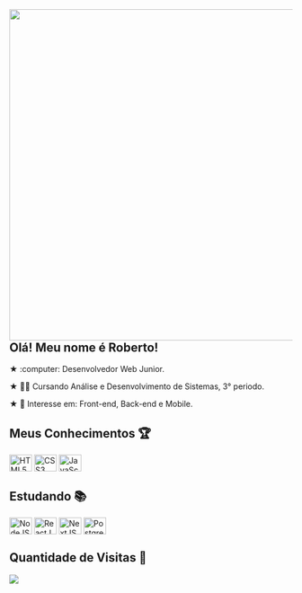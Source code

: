 <img align="right" height="590em" src="https://raw.githubusercontent.com/gist/byrcvf/6a3b93304758594ed7ac4d9a59ea052e/raw/4f35798bcfadcb8cf7a4448f724752e9f604ad97/githubcard.svg">

<h2>Olá! Meu nome é Roberto!</h1>

<p> ★ :computer: Desenvolvedor Web Junior. </p>
<p> ★ 👨‍🎓 Cursando Análise e Desenvolvimento de Sistemas, 3° periodo. </p>
<p> ★ 🎯 Interesse em: Front-end, Back-end e Mobile. </p>

## Meus Conhecimentos :trophy: 
<div style="display: inline-block;">
  <img align="center" title="HTML5" alt="HTML5" height="30" width="40" src="https://cdn.jsdelivr.net/gh/devicons/devicon/icons/html5/html5-original.svg" />
  <img align="center"  title="CSS3" alt="CSS3" height="30" width="40" src="https://cdn.jsdelivr.net/gh/devicons/devicon/icons/css3/css3-original.svg" />
  <img align="center" alt="JavaScript" height="30" width="40" src="https://cdn.jsdelivr.net/gh/devicons/devicon/icons/javascript/javascript-plain.svg" />
</div>

## Estudando :books:  
<div style="display: inline-block;">
  <img align="center" alt="NodeJS" height="30" width="40" src="https://icongr.am/devicon/nodejs-original.svg?size=40&color=currentColor" />
  <img align="center" alt="ReactJS" height="30" width="40" src="https://cdn.jsdelivr.net/gh/devicons/devicon/icons/react/react-original.svg" />
  <img align="center" alt="NextJS" height="30" width="40" src="https://cdn.jsdelivr.net/gh/devicons/devicon/icons/nextjs/nextjs-original-wordmark.svg" />
  <img align="center" alt="PostgreSQL" height="30" width="40" src="https://cdn.jsdelivr.net/gh/devicons/devicon/icons/postgresql/postgresql-plain-wordmark.svg" />
</div>
 
 ## Quantidade de Visitas :mag_right:  <br>
 <p align="left"> 
   <img align="center" src="https://profile-counter.glitch.me/byrcvf/count.svg" />
 </p>
 
